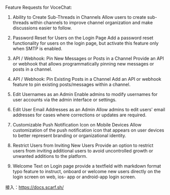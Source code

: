 Feature Requests for VoceChat:

1. Ability to Create Sub-Threads in Channels
   Allow users to create sub-threads within channels to improve channel organization and make discussions easier to follow.

2. Password Reset for Users on the Login Page
   Add a password reset functionality for users on the login page, but activate this feature only when SMTP is enabled.

3. API / Webhook: Pin New Messages or Posts in a Channel
   Provide an API or webhook that allows programmatically pinning new messages or posts in a channel.

4. API / Webhook: Pin Existing Posts in a Channel
   Add an API or webhook feature to pin existing posts/messages within a channel.

5. Edit Usernames as an Admin
   Enable admins to modify usernames for user accounts via the admin interface or settings.

6. Edit User Email Addresses as an Admin
   Allow admins to edit users' email addresses for cases where corrections or updates are required.

7. Customizable Push Notification Icon on Mobile Devices
   Allow customization of the push notification icon that appears on user devices to better represent branding or organizational identity.

8. Restrict Users from Inviting New Users
   Provide an option to restrict users from inviting additional users to avoid uncontrolled growth or unwanted additions to the platform.

9. Welcome Text on Login page
   provide a textfield with markdown format typo feature to instruct, onboard or welcome new users directly on the login screen on web, ios- app or android-app login screen.

接入：https://docs.scarf.sh/
